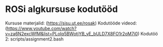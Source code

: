 # ROSi algkursuse kodutööd

Kursuse materjalid: (https://sisu.ut.ee/rosak)
Kodutööde videod: (https://www.youtube.com/watch?v=za6N2excWfM&list=PLoIq5BWotjYB_yE_bULD7X8FO1r2oM7i0)
Kodutöö 2: scripts/assignment2.bash
